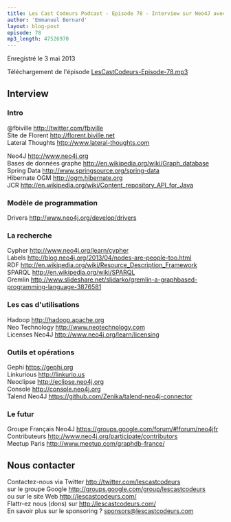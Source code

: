 ```yaml
---
title: Les Cast Codeurs Podcast - Episode 78 - Interview sur Neo4J avec Florent Biville
author: 'Emmanuel Bernard'
layout: blog-post
episode: 78
mp3_length: 47526970
---
```

Enregistré le 3 mai 2013

Téléchargement de l'épisode [LesCastCodeurs-Episode-78.mp3](http://traffic.libsyn.com/lescastcodeurs/LesCastCodeurs-Episode-78.mp3)

## Interview

### Intro

@fbiville <http://twitter.com/fbiville>  
Site de Florent <http://florent.biville.net>  
Lateral Thoughts <http://www.lateral-thoughts.com>  

Neo4J <http://www.neo4j.org>  
Bases de données graphe <http://en.wikipedia.org/wiki/Graph_database>  
Spring Data <http://www.springsource.org/spring-data>  
Hibernate OGM <http://ogm.hibernate.org>  
JCR <http://en.wikipedia.org/wiki/Content_repository_API_for_Java>  

### Modèle de programmation

Drivers <http://www.neo4j.org/develop/drivers>  

### La recherche

Cypher <http://www.neo4j.org/learn/cypher>  
Labels <http://blog.neo4j.org/2013/04/nodes-are-people-too.html>  
RDF <http://en.wikipedia.org/wiki/Resource_Description_Framework>  
SPARQL <http://en.wikipedia.org/wiki/SPARQL>  
Gremlin <http://www.slideshare.net/slidarko/gremlin-a-graphbased-programming-language-3876581>  

### Les cas d'utilisations

Hadoop <http://hadoop.apache.org>  
Neo Technology <http://www.neotechnology.com>  
Licenses Neo4J <http://www.neo4j.org/learn/licensing>  

### Outils et opérations

Gephi <https://gephi.org>  
Linkurious <http://linkurio.us>  
Neoclipse <http://eclipse.neo4j.org>  
Console <http://console.neo4j.org>  
Talend Neo4J <https://github.com/Zenika/talend-neo4j-connector>  

### Le futur

Groupe Français Neo4J <https://groups.google.com/forum/#!forum/neo4jfr>  
Contributeurs <http://www.neo4j.org/participate/contributors>  
Meetup Paris <http://www.meetup.com/graphdb-france/>  

## Nous contacter

Contactez-nous via Twitter <http://twitter.com/lescastcodeurs>  
sur le groupe Google <http://groups.google.com/group/lescastcodeurs>  
ou sur le site Web <http://lescastcodeurs.com/>  
Flattr-ez nous (dons) sur <http://lescastcodeurs.com/>  
En savoir plus sur le sponsoring ? sponsors@lescastcodeurs.com
